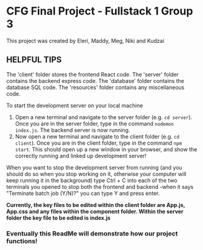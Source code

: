 # CFG Final Project - Fullstack 1 Group 3

This project was created by Eleri, Maddy, Meg, Niki and Kudzai 

## HELPFUL TIPS

The 'client' folder stores the frontend React code. The 'server' folder contains the backend express code. The 'database' folder contains the database SQL code. The 'resources' folder contains any miscellaneous code. 

To start the development server on your local machine
1. Open a new terminal and navigate to the server folder (e.g. `cd server`). Once you are in the server folder, type in the command `nodemon index.js`. The backend server is now running. 
2. Now open a new terminal and navigate to the client folder (e.g. `cd client`). Once you are in the client folder, type in the command `npm start`. This should open up a new window in your browser, and show the correctly running and linked up development server!

When you want to stop the development server from running (and you should do so when you stop working on it, otherwise your computer will keep running it in the background) type Ctrl + C into each of the two terminals you opened to stop both the frontend and backend -when it says "Terminate batch job (Y/N)?" you can type Y and press enter.

**Currently, the key files to be edited within the client folder are App.js, App.css and any files within the component folder. Within the server folder the key file to be edited is index.js**

### Eventually this ReadMe will demonstrate how our project functions!